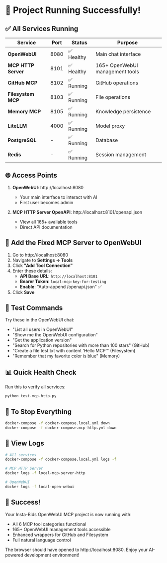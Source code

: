 # 🚀 Project Running Successfully!

## ✅ All Services Running

| Service | Port | Status | Purpose |
|---------|------|--------|---------|
| **OpenWebUI** | 8080 | ✅ Healthy | Main chat interface |
| **MCP HTTP Server** | 8101 | ✅ Healthy | 165+ OpenWebUI management tools |
| **GitHub MCP** | 8102 | ✅ Running | GitHub operations |
| **Filesystem MCP** | 8103 | ✅ Running | File operations |
| **Memory MCP** | 8105 | ✅ Running | Knowledge persistence |
| **LiteLLM** | 4000 | ✅ Running | Model proxy |
| **PostgreSQL** | - | ✅ Running | Database |
| **Redis** | - | ✅ Running | Session management |

## 🌐 Access Points

1. **OpenWebUI**: http://localhost:8080
   - Your main interface to interact with AI
   - First user becomes admin

2. **MCP HTTP Server OpenAPI**: http://localhost:8101/openapi.json
   - View all 165+ available tools
   - Direct API documentation

## 🔧 Add the Fixed MCP Server to OpenWebUI

1. Go to http://localhost:8080
2. Navigate to **Settings → Tools**
3. Click **"Add Tool Connection"**
4. Enter these details:
   - **API Base URL**: `http://localhost:8101`
   - **Bearer Token**: `local-mcp-key-for-testing`
   - **Enable**: "Auto-append /openapi.json" ✅
5. Click **Save**

## 🧪 Test Commands

Try these in the OpenWebUI chat:
- "List all users in OpenWebUI"
- "Show me the OpenWebUI configuration"
- "Get the application version"
- "Search for Python repositories with more than 100 stars" (GitHub)
- "Create a file test.txt with content 'Hello MCP'" (Filesystem)
- "Remember that my favorite color is blue" (Memory)

## 📊 Quick Health Check

Run this to verify all services:
```bash
python test-mcp-http.py
```

## 🛑 To Stop Everything

```bash
docker-compose -f docker-compose.local.yml down
docker-compose -f docker-compose.mcp-http.yml down
```

## 📝 View Logs

```bash
# All services
docker-compose -f docker-compose.local.yml logs -f

# MCP HTTP Server
docker logs -f local-mcp-server-http

# OpenWebUI
docker logs -f local-open-webui
```

## 🎉 Success!

Your Insta-Bids OpenWebUI MCP project is now running with:
- All 6 MCP tool categories functional
- 165+ OpenWebUI management tools accessible
- Enhanced wrappers for GitHub and Filesystem
- Full natural language control

The browser should have opened to http://localhost:8080. Enjoy your AI-powered development environment!
